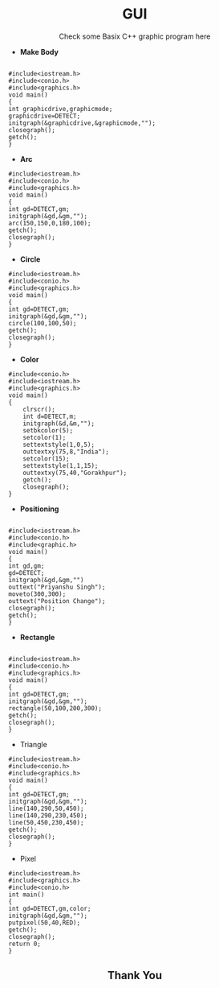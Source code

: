 <h1 align=center><b>GUI</b></h1>

<p align=center>Check some Basix C++ graphic program here</p>

- **Make Body**
```
  
#include<iostream.h>
#include<conio.h>
#include<graphics.h>
void main()
{
int graphicdrive,graphicmode;
graphicdrive=DETECT;
initgraph(&graphicdrive,&graphicmode,"");
closegraph();
getch();
}
```

- **Arc** 
```
#include<iostream.h>
#include<conio.h>
#include<graphics.h>
void main()
{
int gd=DETECT,gm;
initgraph(&gd,&gm,"");
arc(150,150,0,180,100);
getch();
closegraph();
}
```
- **Circle**
```
#include<iostream.h>
#include<conio.h>
#include<graphics.h>
void main()
{
int gd=DETECT,gm;
initgraph(&gd,&gm,"");
circle(100,100,50);
getch();
closegraph();
}
```
- **Color**
```
#include<conio.h>
#include<iostream.h>
#include<graphics.h>
void main()
{
	clrscr();
	int d=DETECT,m;
	initgraph(&d,&m,"");
	setbkcolor(5);
	setcolor(1);
	settextstyle(1,0,5);
	outtextxy(75,8,"India");
	setcolor(15);
	settextstyle(1,1,15);
	outtextxy(75,40,"Gorakhpur");
	getch();
	closegraph();
}
```
- **Positioning**
```
  
#include<iostream.h>
#include<conio.h>
#include<graphic.h>
void main()
{
int gd,gm;
gd=DETECT;
initgraph(&gd,&gm,"")
outtext("Priyanshu Singh");
moveto(300,300);
outtext("Position Change");
closegraph();
getch();
}
```
- **Rectangle**
```
  
#include<iostream.h>
#include<conio.h>
#include<graphics.h>
void main()
{
int gd=DETECT,gm;
initgraph(&gd,&gm,"");
rectangle(50,100,200,300);
getch();
closegraph();
}
```
- Triangle
```
#include<iostream.h>
#include<conio.h>
#include<graphics.h>
void main()
{
int gd=DETECT,gm;
initgraph(&gd,&gm,"");
line(140,290,50,450);
line(140,290,230,450);
line(50,450,230,450);
getch();
closegraph();
}
```
- Pixel
```
#include<iostream.h>
#include<graphics.h>
#include<conio.h>
int main()
{
int gd=DETECT,gm,color;
initgraph(&gd,&gm,"");
putpixel(50,40,RED);
getch();
closegraph();
return 0;
}
```

<h2 align=center><b>Thank You</b></h2>
